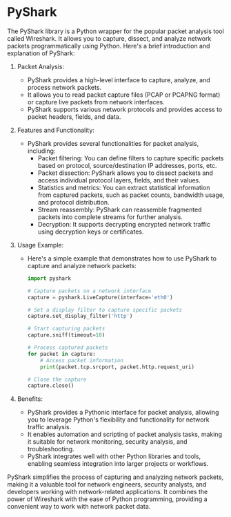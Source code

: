 # PyShark
The PyShark library is a Python wrapper for the popular packet analysis tool called Wireshark. It allows you to capture, dissect, and analyze network packets programmatically using Python. Here's a brief introduction and explanation of PyShark:

1. Packet Analysis:
   * PyShark provides a high-level interface to capture, analyze, and process network packets.
   * It allows you to read packet capture files (PCAP or PCAPNG format) or capture live packets from network interfaces.
   * PyShark supports various network protocols and provides access to packet headers, fields, and data.

2. Features and Functionality:
   * PyShark provides several functionalities for packet analysis, including:
     * Packet filtering: You can define filters to capture specific packets based on protocol, source/destination IP addresses, ports, etc.
     * Packet dissection: PyShark allows you to dissect packets and access individual protocol layers, fields, and their values.
     * Statistics and metrics: You can extract statistical information from captured packets, such as packet counts, bandwidth usage, and protocol distribution.
     * Stream reassembly: PyShark can reassemble fragmented packets into complete streams for further analysis.
     * Decryption: It supports decrypting encrypted network traffic using decryption keys or certificates.

3. Usage Example:
   * Here's a simple example that demonstrates how to use PyShark to capture and analyze network packets:
     ```python
     import pyshark

     # Capture packets on a network interface
     capture = pyshark.LiveCapture(interface='eth0')

     # Set a display filter to capture specific packets
     capture.set_display_filter('http')

     # Start capturing packets
     capture.sniff(timeout=10)

     # Process captured packets
     for packet in capture:
         # Access packet information
         print(packet.tcp.srcport, packet.http.request_uri)

     # Close the capture
     capture.close()
     ```

4. Benefits:
   * PyShark provides a Pythonic interface for packet analysis, allowing you to leverage Python's flexibility and functionality for network traffic analysis.
   * It enables automation and scripting of packet analysis tasks, making it suitable for network monitoring, security analysis, and troubleshooting.
   * PyShark integrates well with other Python libraries and tools, enabling seamless integration into larger projects or workflows.

PyShark simplifies the process of capturing and analyzing network packets, making it a valuable tool for network engineers, security analysts, and developers working with network-related applications. It combines the power of Wireshark with the ease of Python programming, providing a convenient way to work with network packet data.
